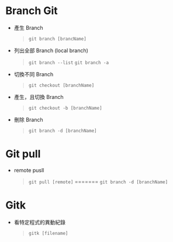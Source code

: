  Branch Git 
=============

- 產生 Branch
  
    > `git branch [brancName]`
	
- 列出全部 Branch (local branch)
	
    > `git branch --list`
    > `git branch -a`

- 切換不同 Branch
  
    > `git checkout [branchName]`

- 產生，且切換 Branch
  
    > `git checkout -b [branchName]`
	
- 刪除 Branch
	
    > `git branch -d [branchName]`


Git pull 
=========

- remote pusll

    > `git pull [remote]`
=======
  > `git branch -d [branchName]`

Gitk 
=======================

- 看特定程式的異動紀錄

  > `gitk [filename]`
